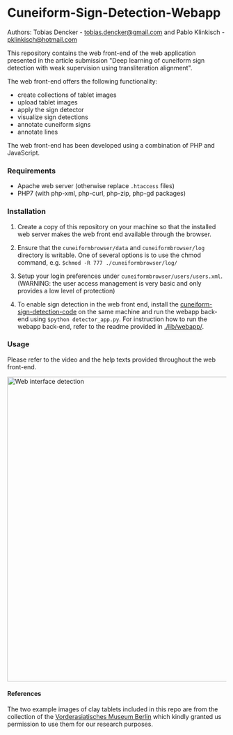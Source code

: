 # Cuneiform-Sign-Detection-Webapp

Authors: Tobias Dencker - <tobias.dencker@gmail.com> and Pablo Klinkisch - <pklinkisch@hotmail.com>

This repository contains the web front-end of the web application presented in the article submission "Deep learning of cuneiform sign detection with weak supervision using transliteration alignment".

The web front-end offers the following functionality:

- create collections of tablet images
- upload tablet images
- apply the sign detector
- visualize sign detections
- annotate cuneiform signs
- annotate lines

The web front-end has been developed using a combination of PHP and JavaScript.


### Requirements

- Apache web server (otherwise replace `.htaccess` files)
- PHP7 (with php-xml, php-curl, php-zip, php-gd packages)


### Installation

1) Create a copy of this repository on your machine so that the installed web server makes the web front end available through the browser.

2) Ensure that the `cuneiformbrowser/data` and `cuneiformbrowser/log` directory is writable.
One of several options is to use the chmod command, e.g. `$chmod -R 777 ./cuneiformbrowser/log/`

3) Setup your login preferences under `cuneiformbrowser/users/users.xml`.
(WARNING: the user access management is very basic and only provides a low level of protection)

4) To enable sign detection in the web front end, install the [cuneiform-sign-detection-code](https://github.com/compvis/cuneiform-sign-detection-code/) on the same machine and run the webapp back-end using `$python detector_app.py`.
For instruction how to run the webapp back-end, refer to the readme provided in [./lib/webapp/](https://github.com/compvis/cuneiform-sign-detection-code/blob/master/lib/webapp/).


### Usage

Please refer to the video and the help texts provided throughout the web front-end.

<img src="https://cunei.iwr.uni-heidelberg.de/cuneiformbrowser/functions/demo_cuneiform_sign_detection.gif" alt="Web interface detection" width="700"/>


#### References

The two example images of clay tablets included in this repo are from the collection of the [Vorderasiatisches Museum Berlin](https://www.smb.museum/en/museums-institutions/vorderasiatisches-museum/home.html) which kindly granted us permission to use them for our research purposes.
